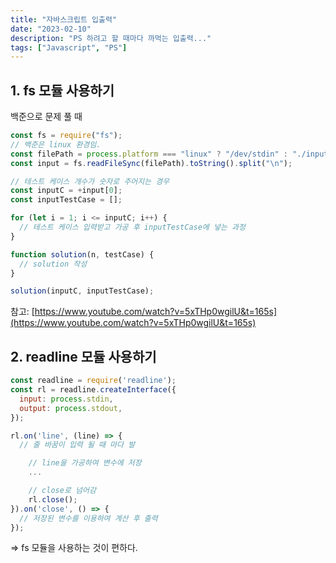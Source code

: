 ```yaml
---
title: "자바스크립트 입출력"
date: "2023-02-10"
description: "PS 하려고 할 때마다 까먹는 입출력..."
tags: ["Javascript", "PS"]
---
```


## 1. fs 모듈 사용하기

백준으로 문제 풀 때

```jsx
const fs = require("fs");
// 백준은 linux 환경임.
const filePath = process.platform === "linux" ? "/dev/stdin" : "./input.txt";
const input = fs.readFileSync(filePath).toString().split("\n");

// 테스트 케이스 개수가 숫자로 주어지는 경우
const inputC = +input[0];
const inputTestCase = [];

for (let i = 1; i <= inputC; i++) {
  // 테스트 케이스 입력받고 가공 후 inputTestCase에 넣는 과정
}

function solution(n, testCase) {
  // solution 작성
}

solution(inputC, inputTestCase);
```

참고: [https://www.youtube.com/watch?v=5xTHp0wgilU&t=165s](https://www.youtube.com/watch?v=5xTHp0wgilU&t=165s)

## 2. readline 모듈 사용하기

```jsx
const readline = require('readline');
const rl = readline.createInterface({
  input: process.stdin,
  output: process.stdout,
});

rl.on('line', (line) => {
  // 줄 바꿈이 입력 될 때 마다 발

	// line을 가공하여 변수에 저장
	...

	// close로 넘어감
	rl.close();
}).on('close', () => {
  // 저장된 변수를 이용하여 계산 후 출력
});
```

⇒ fs 모듈을 사용하는 것이 편하다.
